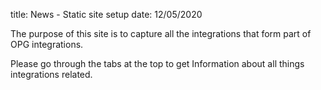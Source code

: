 title: News - Static site setup
date: 12/05/2020

The purpose of this site is to capture all the integrations that 
form part of OPG integrations. 

Please go through the tabs at the top to get Information about all things integrations 
related.
